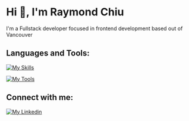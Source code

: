 # Hi 👋, I'm Raymond Chiu

I'm a Fullstack developer focused in frontend development based out of Vancouver

## Languages and Tools:

[![My Skills](https://skillicons.dev/icons?i=html,css,js,ts,react,jest,bootstrap)](https://raymond-chiu.ca/)

[![My Tools](https://skillicons.dev/icons?i=git,mongodb,nodejs,docker,postman)](https://raymond-chiu.com/)


## Connect with me:

[![My Linkedin](https://skillicons.dev/icons?i=linkedin 'Raymond Chiu')](https://linkedin.com/in/rachiu)
